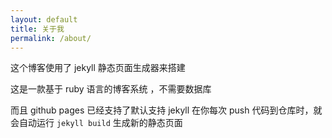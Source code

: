 ```yaml
---
layout: default
title: 关于我
permalink: /about/
---
```


这个博客使用了 jekyll 静态页面生成器来搭建

这是一款基于 ruby 语言的博客系统 ，不需要数据库

而且 github pages 已经支持了默认支持 jekyll
在你每次 push 代码到仓库时，就会自动运行 `jekyll build` 生成新的静态页面
